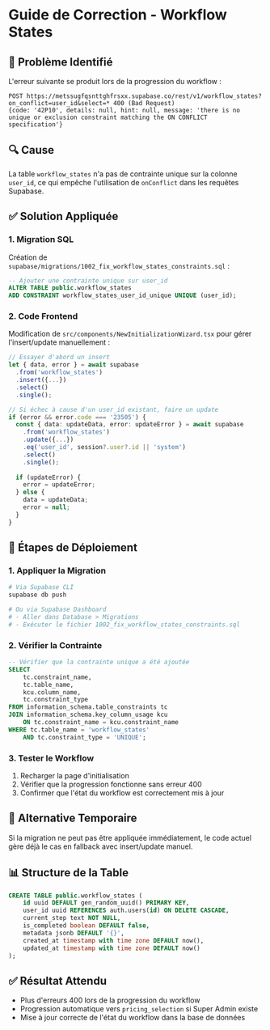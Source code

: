 # Guide de Correction - Workflow States

## 🚨 Problème Identifié

L'erreur suivante se produit lors de la progression du workflow :
```
POST https://metssugfqsnttghfrsxx.supabase.co/rest/v1/workflow_states?on_conflict=user_id&select=* 400 (Bad Request)
{code: '42P10', details: null, hint: null, message: 'there is no unique or exclusion constraint matching the ON CONFLICT specification'}
```

## 🔍 Cause

La table `workflow_states` n'a pas de contrainte unique sur la colonne `user_id`, ce qui empêche l'utilisation de `onConflict` dans les requêtes Supabase.

## ✅ Solution Appliquée

### 1. Migration SQL
Création de `supabase/migrations/1002_fix_workflow_states_constraints.sql` :
```sql
-- Ajouter une contrainte unique sur user_id
ALTER TABLE public.workflow_states 
ADD CONSTRAINT workflow_states_user_id_unique UNIQUE (user_id);
```

### 2. Code Frontend
Modification de `src/components/NewInitializationWizard.tsx` pour gérer l'insert/update manuellement :
```typescript
// Essayer d'abord un insert
let { data, error } = await supabase
  .from('workflow_states')
  .insert({...})
  .select()
  .single();

// Si échec à cause d'un user_id existant, faire un update
if (error && error.code === '23505') {
  const { data: updateData, error: updateError } = await supabase
    .from('workflow_states')
    .update({...})
    .eq('user_id', session?.user?.id || 'system')
    .select()
    .single();
  
  if (updateError) {
    error = updateError;
  } else {
    data = updateData;
    error = null;
  }
}
```

## 🚀 Étapes de Déploiement

### 1. Appliquer la Migration
```bash
# Via Supabase CLI
supabase db push

# Ou via Supabase Dashboard
# - Aller dans Database > Migrations
# - Exécuter le fichier 1002_fix_workflow_states_constraints.sql
```

### 2. Vérifier la Contrainte
```sql
-- Vérifier que la contrainte unique a été ajoutée
SELECT 
    tc.constraint_name,
    tc.table_name,
    kcu.column_name,
    tc.constraint_type
FROM information_schema.table_constraints tc
JOIN information_schema.key_column_usage kcu 
    ON tc.constraint_name = kcu.constraint_name
WHERE tc.table_name = 'workflow_states' 
    AND tc.constraint_type = 'UNIQUE';
```

### 3. Tester le Workflow
1. Recharger la page d'initialisation
2. Vérifier que la progression fonctionne sans erreur 400
3. Confirmer que l'état du workflow est correctement mis à jour

## 🔧 Alternative Temporaire

Si la migration ne peut pas être appliquée immédiatement, le code actuel gère déjà le cas en fallback avec insert/update manuel.

## 📊 Structure de la Table

```sql
CREATE TABLE public.workflow_states (
    id uuid DEFAULT gen_random_uuid() PRIMARY KEY,
    user_id uuid REFERENCES auth.users(id) ON DELETE CASCADE,
    current_step text NOT NULL,
    is_completed boolean DEFAULT false,
    metadata jsonb DEFAULT '{}',
    created_at timestamp with time zone DEFAULT now(),
    updated_at timestamp with time zone DEFAULT now()
);
```

## ✅ Résultat Attendu

- Plus d'erreurs 400 lors de la progression du workflow
- Progression automatique vers `pricing_selection` si Super Admin existe
- Mise à jour correcte de l'état du workflow dans la base de données
